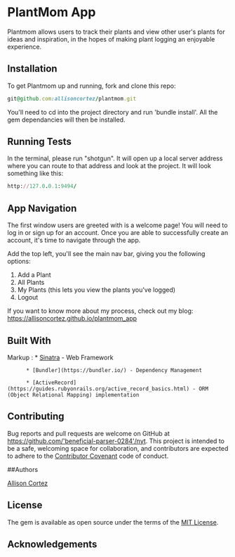 
# PlantMom App

Plantmom allows users to track their plants and view other user's plants for ideas and inspiration, in the hopes of making plant logging an enjoyable experience. 


## Installation

To get Plantmom up and running, fork and clone this repo:

```ruby
git@github.com:allisoncortez/plantmom.git
```

You'll need to cd into the project directory and run 'bundle install'. All the gem dependancies will then be installed.

## Running Tests

In the terminal, please run "shotgun". It will open up a local server address where you can route to that address and look at the project. It will look something like this:

```ruby
http://127.0.0.1:9494/
```


## App Navigation

The first window users are greeted with is a welcome page!
You will need to log in or sign up for an account.
Once you are able to successfully create an account, it's time to navigate through the app.

Add the top left, you'll see the main nav bar, giving you the following options:
1. Add a Plant
2. All Plants
3. My Plants (this lets you view the plants you've logged)
4. Logout

If you want to know more about my process, check out my blog:
https://allisoncortez.github.io/plantmom_app

## Built With 

 Markup : * [Sinatra](http://sinatrarb.com/) - Web Framework
 
          * [Bundler](https://bundler.io/) - Dependency Management 
          
          * [ActiveRecord](https://guides.rubyonrails.org/active_record_basics.html) - ORM (Object Relational Mapping) implementation


<!--[Sinatra](http://sinatrarb.com/) - Web Framework-->
<!--[Bundler](https://bundler.io/) - Dependency Management-->
<!--[ActiveRecord](https://guides.rubyonrails.org/active_record_basics.html) - ORM (Object Relational Mapping) implementation-->

## Contributing

Bug reports and pull requests are welcome on GitHub at https://github.com/'beneficial-parser-0284'/nyt. This project is intended to be a safe, welcoming space for collaboration, and contributors are expected to adhere to the [Contributor Covenant](http://contributor-covenant.org) code of conduct.


##Authors

[Allison Cortez](https://github.com/allisoncortez)

## License

The gem is available as open source under the terms of the [MIT License](https://opensource.org/licenses/MIT).


## Acknowledgements

